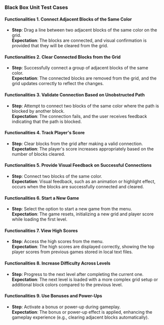 ### Black Box Unit Test Cases  

#### Functionalities 1. Connect Adjacent Blocks of the Same Color  
- **Step**: Drag a line between two adjacent blocks of the same color on the grid.  
  **Expectation**: The blocks are connected, and visual confirmation is provided that they will be cleared from the grid.  

#### Functionalities 2. Clear Connected Blocks from the Grid  
- **Step**: Successfully connect a group of adjacent blocks of the same color.  
  **Expectation**: The connected blocks are removed from the grid, and the grid updates correctly to reflect the changes.  

#### Functionalities 3. Validate Connection Based on Unobstructed Path  
- **Step**: Attempt to connect two blocks of the same color where the path is blocked by another block.  
  **Expectation**: The connection fails, and the user receives feedback indicating that the path is blocked.  

#### Functionalities 4. Track Player's Score  
- **Step**: Clear blocks from the grid after making a valid connection.  
  **Expectation**: The player's score increases appropriately based on the number of blocks cleared.  

#### Functionalities 5. Provide Visual Feedback on Successful Connections  
- **Step**: Connect two blocks of the same color.  
  **Expectation**: Visual feedback, such as an animation or highlight effect, occurs when the blocks are successfully connected and cleared.  

#### Functionalities 6. Start a New Game  
- **Step**: Select the option to start a new game from the menu.  
  **Expectation**: The game resets, initializing a new grid and player score while loading the first level.  

#### Functionalities 7. View High Scores  
- **Step**: Access the high scores from the menu.  
  **Expectation**: The high scores are displayed correctly, showing the top player scores from previous games stored in local text files.  

#### Functionalities 8. Increase Difficulty Across Levels  
- **Step**: Progress to the next level after completing the current one.  
  **Expectation**: The next level is loaded with a more complex grid setup or additional block colors compared to the previous level.  

#### Functionalities 9. Use Bonuses and Power-Ups  
- **Step**: Activate a bonus or power-up during gameplay.  
  **Expectation**: The bonus or power-up effect is applied, enhancing the gameplay experience (e.g., clearing adjacent blocks automatically).  